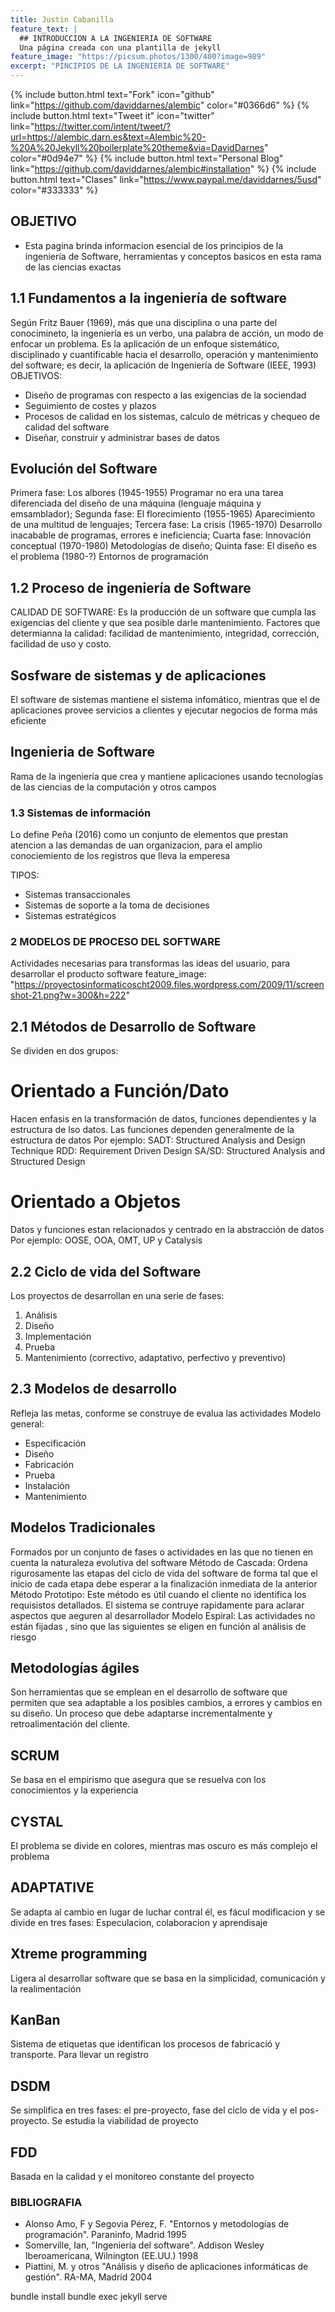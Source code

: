 ```yaml
---
title: Justin Cabanilla
feature_text: |
  ## INTRODUCCION A LA INGENIERIA DE SOFTWARE
  Una página creada con una plantilla de jekyll
feature_image: "https://picsum.photos/1300/400?image=989"
excerpt: "PINCIPIOS DE LA INGENIERIA DE SOFTWARE"
---
```



{% include button.html text="Fork" icon="github" link="https://github.com/daviddarnes/alembic" color="#0366d6" %} {% include button.html text="Tweet it" icon="twitter" link="https://twitter.com/intent/tweet/?url=https://alembic.darn.es&text=Alembic%20-%20A%20Jekyll%20boilerplate%20theme&via=DavidDarnes" color="#0d94e7" %} {% include button.html text="Personal Blog" link="https://github.com/daviddarnes/alembic#installation" %} {% include button.html text="Clases" link="https://www.paypal.me/daviddarnes/5usd" color="#333333" %}


## OBJETIVO

- Esta pagina brinda informacion esencial de los principios de la ingeniería de Software, herramientas y conceptos basicos en esta rama   de las ciencias exactas
## 1.1 Fundamentos a la ingeniería de software
Según Fritz Bauer (1969), más que una disciplina o una parte del conocimineto, la ingeniería es un verbo, una palabra de acción, un modo de enfocar un problema.
Es la aplicación de un enfoque sistemático, disciplinado y cuantificable hacia el desarrollo, operación y mantenimiento del software; es decir, la aplicación de Ingeniería de Software (IEEE, 1993)
OBJETIVOS:
- Diseño de programas con respecto a las exigencias de la sociendad
- Seguimiento de costes y plazos
- Procesos de calidad en los sistemas, calculo de métricas y chequeo de calidad del software
- Diseñar, construir y administrar bases de datos

## Evolución del Software
Primera fase: Los albores (1945-1955)
Programar no era una tarea diferenciada del diseño de una máquina (lenguaje máquina y emsamblador);
Segunda fase: El florecimiento (1955-1965)
Aparecimiento de una multitud de lenguajes;
Tercera fase: La crisis (1965-1970)
Desarrollo inacabable de programas, errores e ineficiencia;
Cuarta fase: Innovación conceptual (1970-1980)
Metodologías de diseño;
Quinta fase: El diseño es el problema (1980-?)
Entornos de programación

## 1.2 Proceso de ingeniería de Software
CALIDAD DE SOFTWARE:
Es la producción de un software que cumpla las exigencias del cliente y que sea posible darle mantenimiento. Factores que determianna la calidad: facilidad de mantenimiento, integridad, corrección, facilidad de uso y costo.
## Sosfware de sistemas y de aplicaciones
El software de sistemas mantiene el sistema infomático, mientras que el de aplicaciones provee servicios a clientes y ejecutar negocios de forma más eficiente
## Ingenieria de Software
Rama de la ingeniería que crea y mantiene aplicaciones usando tecnologías de las ciencias de la computación y otros campos

### 1.3 Sistemas de información
Lo define Peña (2016) como un conjunto de elementos que prestan atencion a las demandas de uan organizacion, para el amplio conociemiento de los registros que lleva la emperesa

TIPOS:
- Sistemas transaccionales
- Sistemas de soporte a la toma de decisiones
- Sistemas estratégicos

### 2 MODELOS DE PROCESO DEL SOFTWARE
Actividades necesarias para transformas las ideas del usuario, para desarrollar el producto software
feature_image: "https://proyectosinformaticoscht2009.files.wordpress.com/2009/11/screenshot-21.png?w=300&h=222"
## 2.1 Métodos de Desarrollo de Software
Se dividen en dos grupos:
# Orientado a Función/Dato
Hacen enfasis en la transformación de datos, funciones dependientes y la estructura de lso datos. Las funciones dependen generalmente de la estructura de datos
Por ejemplo: 
SADT: Structured Analysis and Design Technique
RDD: Requirement Driven Design
SA/SD: Structured Analysis and Structured Design
# Orientado a Objetos
Datos y funciones estan relacionados y centrado en la abstracción de datos
Por ejemplo: OOSE, OOA, OMT, UP y Catalysis

## 2.2 Ciclo de vida del Software
Los proyectos de desarrollan en una serie de fases:
1. Análisis
2. Diseño
3. Implementación
4. Prueba
5. Mantenimiento (correctivo, adaptativo, perfectivo y preventivo)

## 2.3 Modelos de desarrollo
Refleja las metas, conforme se construye de evalua las actividades 
Modelo general:
- Especificación
- Diseño
- Fabricación
- Prueba
- Instalación
- Mantenimiento

## Modelos Tradicionales
Formados por un conjunto de fases o actividades en las que no tienen en cuenta la naturaleza evolutiva del software
Método de Cascada:
Ordena rigurosamente las etapas del ciclo de vida del software de forma tal que el inicio de cada etapa debe esperar a la finalización inmediata de la anterior
Método Prototipo:
Este método es útil cuando el cliente no identifica los requisistos detallados. El sistema se contruye rapidamente para aclarar aspectos que aeguren al desarrollador
Modelo Espiral:
Las actividades no están fijadas , sino que las siguientes se eligen en función al análisis de riesgo

## Metodologías ágiles
Son herramientas que se emplean en el desarrollo de software que permiten que sea adaptable a los posibles cambios, a errores y cambios en su diseño. Un proceso que debe adaptarse incrementalmente y retroalimentación del cliente.
## SCRUM
Se basa en el empirismo que asegura que se resuelva con los conocimientos y la experiencia
## CYSTAL
El problema se divide en colores, mientras mas oscuro es más complejo el problema
## ADAPTATIVE
Se adapta al cambio en lugar de luchar contral él, es fácul modificacion y se divide en tres fases: Especulacion, colaboracion y aprendisaje
## Xtreme programming 
Ligera al desarrollar software que se basa en la simplicidad, comunicación y la realimentación
## KanBan
Sistema de etiquetas que identifican los procesos de fabricació y transporte. Para llevar un registro
## DSDM
Se simplifica en tres fases: el pre-proyecto, fase del ciclo de vida y el pos-proyecto. Se estudia la viabilidad de proyecto
## FDD
Basada en la calidad y el monitoreo constante del proyecto




### BIBLIOGRAFIA
- Alonso Amo, F y Segovia Pérez, F. "Entornos y metodologías de programación". Paraninfo, Madrid 1995
- Somerville, Ian, "Ingeniería del software". Addison Wesley Iberoamericana, Wilnington (EE.UU.) 1998
- Piattini, M. y otros "Análisis y diseño de aplicaciones informáticas de gestión". RA-MA, Madrid 2004



bundle install
bundle exec jekyll serve
